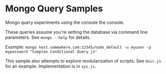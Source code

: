 # Mongo Query Samples

Mongo query experiments using the console the console.

These queries assume you're setting the database via command line parameters.  See `mongo --help` for details.

Example: `mongo host.somewhere.com:12345/node_default -u myuser -p mypassword "Complex Conditional Query.js"`

This sample also attempts to explore modularization of scripts. See `dvir.js` for an example.  Implementation is in `sys.js`.
